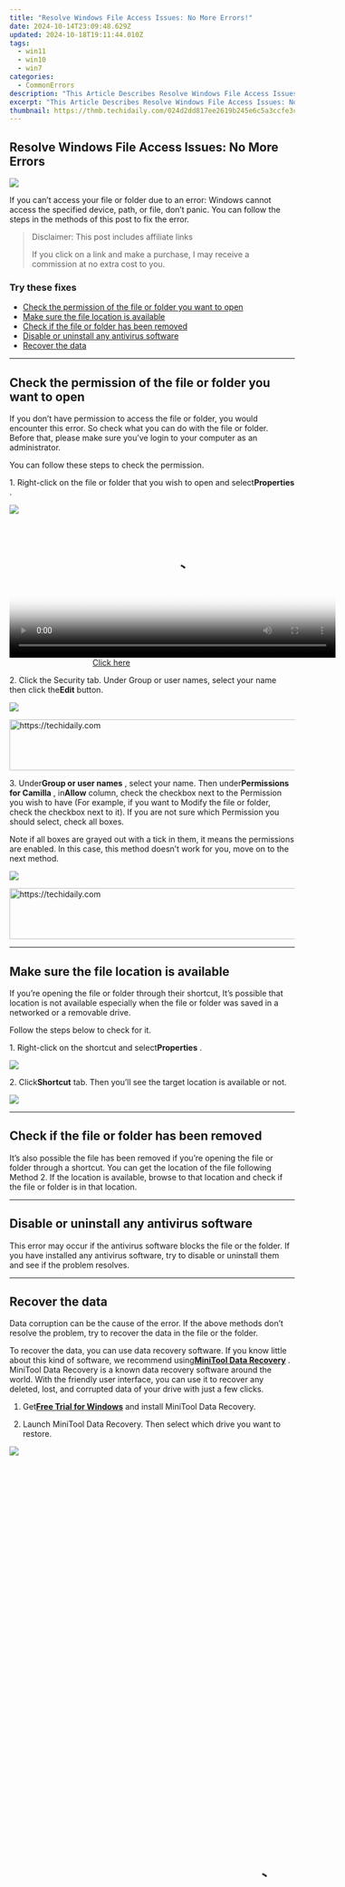 ```yaml
---
title: "Resolve Windows File Access Issues: No More Errors!"
date: 2024-10-14T23:09:48.629Z
updated: 2024-10-18T19:11:44.010Z
tags:
  - win11
  - win10
  - win7
categories:
  - CommonErrors
description: "This Article Describes Resolve Windows File Access Issues: No More Errors!"
excerpt: "This Article Describes Resolve Windows File Access Issues: No More Errors!"
thumbnail: https://thmb.techidaily.com/024d2dd817ee2619b245e6c5a3ccfe3c6aa8b0c6c91657315d09ce45d229f3c2.jpg
---
```


## Resolve Windows File Access Issues: No More Errors

![](https://images.drivereasy.com/wp-content/uploads/2017/08/img_599f8f3c5e1c5.png)

 If you can’t access your file or folder due to an error: Windows cannot access the specified device, path, or file, don’t panic. You can follow the steps in the methods of this post to fix the error.

>  Disclaimer: This post includes affiliate links
>
>  If you click on a link and make a purchase, I may receive a commission at no extra cost to you.
>

### Try these fixes

* [Check the permission of the file or folder you want to open](https://tools.techidaily.com/drivereasy/download/)
* [Make sure the file location is available](https://tools.techidaily.com/drivereasy/download/)
* [Check if the file or folder has been removed](https://tools.techidaily.com/drivereasy/download/)
* [Disable or uninstall any antivirus software](https://tools.techidaily.com/drivereasy/download/)
* [Recover the data](https://tools.techidaily.com/drivereasy/download/)

---

## **Check the permission of the file or folder you want to open**

 If you don’t have permission to access the file or folder, you would encounter this error. So check what you can do with the file or folder. Before that, please make sure you’ve login to your computer as an administrator.

You can follow these steps to check the permission.

 1\. Right-click on the file or folder that you wish to open and select**Properties** .

![](https://images.drivereasy.com/wp-content/uploads/2017/08/img_599f9930d6af0.png)

<!-- affiliate ads begin -->
<span id="1983539">
					<video width="576" height="240" style="cursor:pointer"
           poster="//a.impactradius-go.com/display-clicktoplayimage/1983539.png"
           onclick="if(!this.playClicked){this.play();this.setAttribute('controls',true);this.playClicked=true;}">
	   <source src="//a.impactradius-go.com/display-ad/22993-1983539">
	   <img src="//a.impactradius-go.com/display-clicktoplayimage/1983539.png" style="border: none; height: 100%; width: 100%; object-fit: contain">
	</video>
	<div style="width:360px;text-align:center"><a href="javascript:window.open(decodeURIComponent('https%3A%2F%2Fhomestyler.sjv.io%2Fc%2F5597632%2F1983539%2F22993'), '_blank');void(0);">Click here</a></div>
</span>
<img height="0" width="0" src="https://imp.pxf.io/i/5597632/1983539/22993" style="position:absolute;visibility:hidden;" border="0" />
<!-- affiliate ads end -->

 2\. Click the Security tab. Under Group or user names, select your name then click the**Edit** button.

![](https://images.drivereasy.com/wp-content/uploads/2017/08/img_599f994b5c923.png)

<!-- affiliate ads begin -->
<a href="https://appsumo.8odi.net/c/5597632/2151883/7443" target="_top" id="2151883">
  <img src="//a.impactradius-go.com/display-ad/7443-2151883" border="0" alt="https://techidaily.com" width="728" height="90"/>
</a>
<img height="0" width="0" src="https://appsumo.8odi.net/i/5597632/2151883/7443" style="position:absolute;visibility:hidden;" border="0" />
<!-- affiliate ads end -->

 3\. Under**Group or user names** , select your name. Then under**Permissions for Camilla** , in**Allow** column, check the checkbox next to the Permission you wish to have (For example, if you want to Modify the file or folder, check the checkbox next to it). If you are not sure which Permission you should select, check all boxes.

 Note if all boxes are grayed out with a tick in them, it means the permissions are enabled. In this case, this method doesn’t work for you, move on to the next method.

![](https://images.drivereasy.com/wp-content/uploads/2017/08/img_599f996139b6c.png)

<!-- affiliate ads begin -->
<a href="https://aligracehair.sjv.io/c/5597632/1948895/19272" target="_top" id="1948895">
  <img src="//a.impactradius-go.com/display-ad/19272-1948895" border="0" alt="https://techidaily.com" width="728" height="90"/>
</a>
<img height="0" width="0" src="https://aligracehair.sjv.io/i/5597632/1948895/19272" style="position:absolute;visibility:hidden;" border="0" />
<!-- affiliate ads end -->

---

## Make sure the file location is available

 If you’re opening the file or folder through their shortcut, It’s possible that location is not available especially when the file or folder was saved in a networked or a removable drive.

Follow the steps below to check for it.

 1\. Right-click on the shortcut and select**Properties** .

![](https://images.drivereasy.com/wp-content/uploads/2017/08/img_599f98f45354c.jpg)

 2\. Click**Shortcut** tab. Then you’ll see the target location is available or not.

![](https://images.drivereasy.com/wp-content/uploads/2017/08/img_599f98c81d14c.png)

---

## Check if the file or folder has been removed

 It’s also possible the file has been removed if you’re opening the file or folder through a shortcut. You can get the location of the file following Method 2\. If the location is available, browse to that location and check if the file or folder is in that location.

---

## Disable or uninstall any antivirus software

 This error may occur if the antivirus software blocks the file or the folder. If you have installed any antivirus software, try to disable or uninstall them and see if the problem resolves.

---

## Recover the data

 Data corruption can be the cause of the error. If the above methods don’t resolve the problem, try to recover the data in the file or the folder.

 To recover the data, you can use data recovery software. If you know little about this kind of software, we recommend using[**MiniTool Data Recovery**](https://www.minitool.com/data-recovery-software/) .  MiniTool Data Recovery is a known data recovery software around the world. With the friendly user interface, you can use it to recover any deleted, lost, and corrupted data of your drive with just a few clicks.

1) Get[**Free Trial for Windows**](https://www.minitool.com/data-recovery-software/)  and install MiniTool Data Recovery.

2) Launch MiniTool Data Recovery. Then select which drive you want to restore.

![](https://images.drivereasy.com/wp-content/uploads/2021/11/image-35-1200x830.png)

<!-- affiliate ads begin -->
<span id="1424529">
					<video width="864" height="1536" style="cursor:pointer"
           poster="//a.impactradius-go.com/display-clicktoplayimage/1424529.png"
           onclick="if(!this.playClicked){this.play();this.setAttribute('controls',true);this.playClicked=true;}">
	   <source src="//a.impactradius-go.com/display-ad/16446-1424529">
	   <img src="//a.impactradius-go.com/display-clicktoplayimage/1424529.png" style="border: none; height: 100%; width: 100%; object-fit: contain">
	</video>
	<div style="width:540px;text-align:center"><a href="javascript:window.open(decodeURIComponent('https%3A%2F%2Flaganoo.pxf.io%2Fc%2F5597632%2F1424529%2F16446'), '_blank');void(0);">Click here</a></div>
</span>
<img height="0" width="0" src="https://imp.pxf.io/i/5597632/1424529/16446" style="position:absolute;visibility:hidden;" border="0" />
<!-- affiliate ads end -->

3) Wait for the scan to complete.

![](https://images.drivereasy.com/wp-content/uploads/2021/11/image-36-1200x838.png)

 4) Preview and save files to an external drive.

---

 Hopefully, you can resolve the problem with the solutions above. If you have any questions, feel free to leave your comment below.

<ins class="adsbygoogle"
     style="display:block"
     data-ad-format="autorelaxed"
     data-ad-client="ca-pub-7571918770474297"
     data-ad-slot="1223367746"></ins>

<ins class="adsbygoogle"
     style="display:block"
     data-ad-client="ca-pub-7571918770474297"
     data-ad-slot="8358498916"
     data-ad-format="auto"
     data-full-width-responsive="true"></ins>

<span class="atpl-alsoreadstyle">Also read:</span>
<div><ul>
<li><a href="https://fox-http.techidaily.com/new-2024-approved-navigating-windows-10s-audio-settings/"><u>[New] 2024 Approved Navigating Windows 10'S Audio Settings</u></a></li>
<li><a href="https://article-files.techidaily.com/new-compelling-iphone-photo-and-video-applications-87x/"><u>[New] Compelling iPhone Photo & Video Applications (8/7/X)</u></a></li>
<li><a href="https://facebook-video-content.techidaily.com/updated-2024-approved-exclusive-fb-picturevid-producer-no-fee/"><u>[Updated] 2024 Approved Exclusive FB Picture/Vid Producer - No Fee</u></a></li>
<li><a href="https://fox-http.techidaily.com/updated-tutorial-transforming-images-into-engaging-gifs-for-2024/"><u>[Updated] Tutorial Transforming Images Into Engaging GIFs for 2024</u></a></li>
<li><a href="https://fox-direct.techidaily.com/2024-approved-the-science-of-effective-spotify-promotions/"><u>2024 Approved The Science of Effective Spotify Promotions</u></a></li>
<li><a href="https://common-error.techidaily.com/beat-the-error-successful-miracast-setup-with-unsupported-gadgets/"><u>Beat the Error: Successful Miracast Setup with Unsupported Gadgets</u></a></li>
<li><a href="https://win-solutions.techidaily.com/defeat-lag-and-enjoy-seamless-battles-essential-fixes-for-chivalry-2s-ping-issues-latest-insights/"><u>Defeat Lag and Enjoy Seamless Battles: Essential Fixes for Chivalry 2'S Ping Issues [Latest Insights]</u></a></li>
<li><a href="https://common-error.techidaily.com/disabling-touchpad-on-windows-10-whenever-a-mouse-is-connected-a-simple-guide/"><u>Disabling Touchpad on Windows 10 Whenever a Mouse Is Connected – A Simple Guide</u></a></li>
<li><a href="https://common-error.techidaily.com/effective-remedies-for-fixing-a-nonfunctional-mic-on-your-astro-a40-laptop/"><u>Effective Remedies for Fixing a Nonfunctional Mic on Your Astro A40 Laptop</u></a></li>
<li><a href="https://common-error.techidaily.com/fixing-the-persistent-screen-shimmer-on-windows-11/"><u>Fixing the Persistent Screen Shimmer on Windows 11</u></a></li>
<li><a href="https://android-unlock.techidaily.com/how-to-change-samsung-galaxy-f34-5g-lock-screen-clock-in-seconds-by-drfone-android/"><u>How To Change Samsung Galaxy F34 5G Lock Screen Clock in Seconds</u></a></li>
<li><a href="https://fox-info.techidaily.com/professional-audio-recording-strategies-for-windows-10/"><u>Professional Audio Recording Strategies for Windows 10</u></a></li>
<li><a href="https://common-error.techidaily.com/windows-10-unexpected-reboots/"><u>Windows 10: Unexpected Reboots</u></a></li>
</ul></div>

